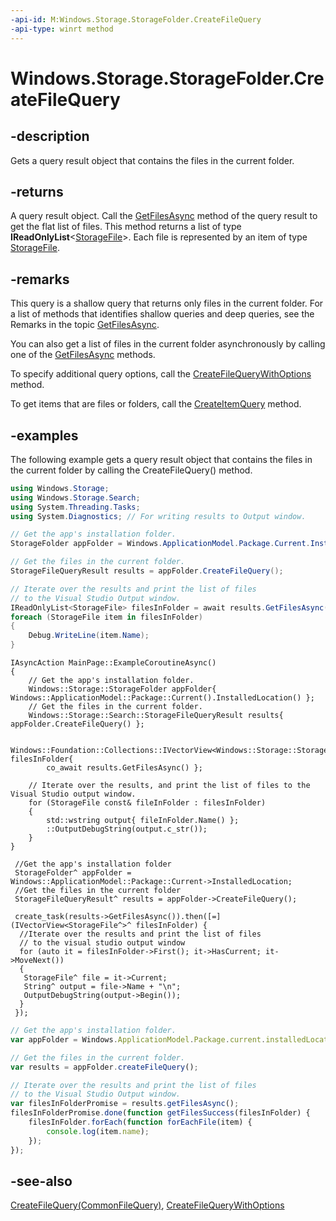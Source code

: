```yaml
---
-api-id: M:Windows.Storage.StorageFolder.CreateFileQuery
-api-type: winrt method
---
```


<!-- Method syntax
public Windows.Storage.Search.StorageFileQueryResult CreateFileQuery()
-->

# Windows.Storage.StorageFolder.CreateFileQuery

## -description
Gets a query result object that contains the files in the current folder.

## -returns
A query result object. Call the [GetFilesAsync](../windows.storage.search/storagefilequeryresult_getfilesasync_1261374131.md) method of the query result to get the flat list of files. This method returns a list of type **IReadOnlyList**&lt;[StorageFile](storagefile.md)&gt;. Each file is represented by an item of type [StorageFile](storagefile.md).

## -remarks
This query is a shallow query that returns only files in the current folder. For a list of methods that identifies shallow queries and deep queries, see the Remarks in the topic [GetFilesAsync](storagefolder_getfilesasync_1429382825.md).

You can also get a list of files in the current folder asynchronously by calling one of the [GetFilesAsync](storagefolder_getfilesasync_1429382825.md) methods.

To specify additional query options, call the [CreateFileQueryWithOptions](storagefolder_createfilequerywithoptions_2038131323.md) method.

To get items that are files or folders, call the [CreateItemQuery](storagefolder_createitemquery_543424716.md) method.

## -examples
The following example gets a query result object that contains the files in the current folder by calling the CreateFileQuery() method.

```csharp
using Windows.Storage;
using Windows.Storage.Search;
using System.Threading.Tasks;
using System.Diagnostics; // For writing results to Output window.

// Get the app's installation folder.
StorageFolder appFolder = Windows.ApplicationModel.Package.Current.InstalledLocation;

// Get the files in the current folder.
StorageFileQueryResult results = appFolder.CreateFileQuery();

// Iterate over the results and print the list of files
// to the Visual Studio Output window.
IReadOnlyList<StorageFile> filesInFolder = await results.GetFilesAsync();
foreach (StorageFile item in filesInFolder)
{
    Debug.WriteLine(item.Name);
}
```

```cppwinrt
IAsyncAction MainPage::ExampleCoroutineAsync()
{
    // Get the app's installation folder.
    Windows::Storage::StorageFolder appFolder{ Windows::ApplicationModel::Package::Current().InstalledLocation() };
    // Get the files in the current folder.
    Windows::Storage::Search::StorageFileQueryResult results{ appFolder.CreateFileQuery() };

    Windows::Foundation::Collections::IVectorView<Windows::Storage::StorageFile> filesInFolder{
        co_await results.GetFilesAsync() };

    // Iterate over the results, and print the list of files to the Visual Studio output window.
    for (StorageFile const& fileInFolder : filesInFolder)
    {
        std::wstring output{ fileInFolder.Name() };
        ::OutputDebugString(output.c_str());
    }
}
```

```cppcx
 //Get the app's installation folder
 StorageFolder^ appFolder = Windows::ApplicationModel::Package::Current->InstalledLocation;
 //Get the files in the current folder
 StorageFileQueryResult^ results = appFolder->CreateFileQuery();
 
 create_task(results->GetFilesAsync()).then([=](IVectorView<StorageFile^>^ filesInFolder) {
  //Iterate over the results and print the list of files
  // to the visual studio output window
  for (auto it = filesInFolder->First(); it->HasCurrent; it->MoveNext())
  {
   StorageFile^ file = it->Current;
   String^ output = file->Name + "\n";
   OutputDebugString(output->Begin());
  }
 });
```

```javascript
// Get the app's installation folder.
var appFolder = Windows.ApplicationModel.Package.current.installedLocation;

// Get the files in the current folder.
var results = appFolder.createFileQuery();

// Iterate over the results and print the list of files
// to the Visual Studio Output window.
var filesInFolderPromise = results.getFilesAsync();
filesInFolderPromise.done(function getFilesSuccess(filesInFolder) {
    filesInFolder.forEach(function forEachFile(item) {
        console.log(item.name);
    });
});
```

## -see-also
[CreateFileQuery(CommonFileQuery)](storagefolder_createfilequery_1641434999.md), [CreateFileQueryWithOptions](storagefolder_createfilequerywithoptions_2038131323.md)
